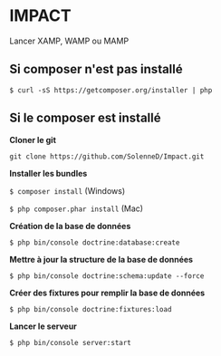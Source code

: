 IMPACT
==

Lancer XAMP, WAMP ou MAMP

Si composer n'est pas installé
-

`$ curl -sS https://getcomposer.org/installer | php`


Si le composer est installé
-

**Cloner le git**

`git clone https://github.com/SolenneD/Impact.git`

**Installer les bundles**

`$ composer install` (Windows)

`$ php composer.phar install` (Mac)

**Création de la base de données**

`$ php bin/console doctrine:database:create`

**Mettre à jour la structure de la base de données**

`$ php bin/console doctrine:schema:update --force`

**Créer des fixtures pour remplir la base de données**

`$ php bin/console doctrine:fixtures:load`

**Lancer le serveur**

`$ php bin/console server:start`